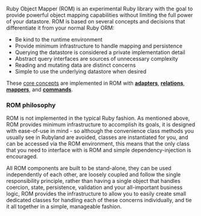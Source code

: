 Ruby Object Mapper (ROM) is an experimental Ruby library with the goal to
provide powerful object mapping capabilities without limiting the full power
of your datastore. ROM is based on several concepts and decisions that
differentiate it from your normal Ruby ORM:

* Be kind to the runtime environment
* Provide minimum infrastructure to handle mapping and persistence
* Querying the datastore is considered a private implementation detail
* Abstract query interfaces are sources of unnecessary complexity
* Reading and mutating data are distinct concerns
* Simple to use the underlying datastore when desired

These [core concepts](/introduction/overview) are implemented in ROM with
[**adapters**](/introduction/adapters), [**relations**](/introduction/relations),
[**mappers**](/introduction/mappers), and [**commands**](/introduction/commands).

### ROM philosophy

ROM is not implemented in the typical Ruby fashion. As mentioned above, ROM provides minimum infrastructure to accomplish its goals, it is designed with ease-of-use in mind - so although the convenience class methods you usually see in Rubyland are avoided, classes are instantiated for you, and can be accessed via the ROM environment, this means that the only class that you need to interface with is ROM and simple dependency-injection is encouraged.


All ROM components are built to be stand-alone, they can be used independently of each other, are loosely coupled and follow the single responsibility principle, rather than having a single object that handles coercion, state, persistence, validation and your all-important business logic, ROM provides the infrastructure to allow you to easily create small dedicated classes for handling each of these concerns individually, and tie it all together in a simple, manageable fashion.
